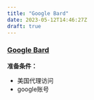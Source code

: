 ```yaml
---
title: "Google Bard"
date: 2023-05-12T14:46:27Z
draft: true
---
```


### [Google Bard](https://bard.google.com/)

__准备条件：__
- 美国代理访问
- google账号